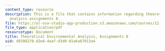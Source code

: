 ```yaml
---
content_type: resource
description: This is a file that contains information regarding theoretical environmental
  analysis assignments 8.
file: https://ol-ocw-studio-app-production.s3.amazonaws.com/courses/12-009j-theoretical-environmental-analysis-spring-2015/d8398278d2e84eafd3d901a6a67013a4_MIT12_009JS15_pset8.pdf
file_type: application/pdf
resourcetype: Document
title: Theoretical Environmental Analysis, Assignments 8
uid: d8398278-d2e8-4eaf-d3d9-01a6a67013a4
---
```

